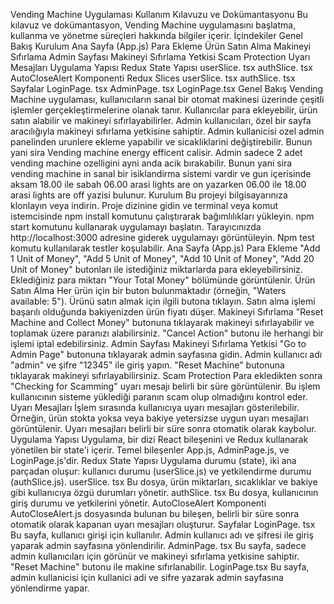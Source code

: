 Vending Machine Uygulaması Kullanım Kılavuzu ve Dokümantasyonu
Bu kılavuz ve dokümantasyon, Vending Machine uygulamasını başlatma, kullanma ve yönetme süreçleri hakkında bilgiler içerir.
İçindekiler
Genel Bakış
Kurulum
Ana Sayfa (App.js)
Para Ekleme
Ürün Satın Alma
Makineyi Sıfırlama
Admin Sayfası
Makineyi Sıfırlama Yetkisi
Scam Protection
Uyarı Mesajları
Uygulama Yapısı
Redux State Yapısı
userSlice. tsx
authSlice. tsx
AutoCloseAlert Komponenti
Redux Slices
userSlice. tsx
authSlice. tsx
Sayfalar
LoginPage. tsx
AdminPage. tsx
LoginPage.tsx
Genel Bakış
Vending Machine uygulaması, kullanıcıların sanal bir otomat makinesi üzerinde çeşitli işlemler gerçekleştirmelerine olanak tanır. Kullanıcılar para ekleyebilir, ürün satın alabilir ve makineyi sıfırlayabilirler. Admin kullanıcıları, özel bir sayfa aracılığıyla makineyi sıfırlama yetkisine sahiptir. Admin kullanicisi ozel admin panelinden urunlere ekleme yapabilir ve sicakliklarini değiştirebilir. Bunun yani sira Vending machine energy efficent calisir. Admin sadece 2  adet vending machine ozelligini ayni anda acik bırakabilir. Bunun yani sira vending machine in sanal bir isiklandirma sistemi vardir ve gun içerisinde aksam 18.00 ile sabah 06.00 arasi lights are on yazarken 06.00 ile 18.00 arasi lights are off yazisi bulunur.
Kurulum
Bu projeyi bilgisayarınıza klonlayın veya indirin.
Proje dizinine gidin ve terminal veya komut istemcisinde npm install komutunu çalıştırarak bağımlılıkları yükleyin.
npm start komutunu kullanarak uygulamayı başlatın.
Tarayıcınızda http://localhost:3000 adresine giderek uygulamayı görüntüleyin.
Npm test komutu kullanılarak testler koşulabilir.
Ana Sayfa (App.js)
Para Ekleme
"Add 1 Unit of Money", "Add 5 Unit of Money", "Add 10 Unit of Money", "Add 20 Unit of Money" butonları ile istediğiniz miktarlarda para ekleyebilirsiniz.
Eklediğiniz para miktarı "Your Total Money" bölümünde görüntülenir.
Ürün Satın Alma
Her ürün için bir buton bulunmaktadır (örneğin, "Waters available: 5").
Ürünü satın almak için ilgili butona tıklayın.
Satın alma işlemi başarılı olduğunda bakiyenizden ürün fiyatı düşer.
Makineyi Sıfırlama
"Reset Machine and Collect Money" butonuna tıklayarak makineyi sıfırlayabilir ve toplamak üzere paranızı alabilirsiniz.
"Cancel Action" butonu ile herhangi bir işlemi iptal edebilirsiniz.
Admin Sayfası
Makineyi Sıfırlama Yetkisi
"Go to Admin Page" butonuna tıklayarak admin sayfasına gidin.
Admin kullanıcı adı "admin" ve şifre "12345" ile giriş yapın.
"Reset Machine" butonuna tıklayarak makineyi sıfırlayabilirsiniz.
Scam Protection
Para ekledikten sonra "Checking for Scamming" uyarı mesajı belirli bir süre görüntülenir.
Bu işlem kullanıcının sisteme yüklediği paranın scam olup olmadığını kontrol eder.
Uyarı Mesajları
İşlem sırasında kullanıcıya uyarı mesajları gösterilebilir.
Örneğin, ürün stokta yoksa veya bakiye yetersizse uygun uyarı mesajları görüntülenir.
Uyarı mesajları belirli bir süre sonra otomatik olarak kaybolur.
Uygulama Yapısı
Uygulama, bir dizi React bileşenini ve Redux kullanarak yönetilen bir state'i içerir. Temel bileşenler App.js, AdminPage.js, ve LoginPage.js'dir.
Redux State Yapısı
Uygulama durumu (state), iki ana parçadan oluşur: kullanıcı durumu (userSlice.js) ve yetkilendirme durumu (authSlice.js).
userSlice. tsx
Bu dosya, ürün miktarları, sıcaklıklar ve bakiye gibi kullanıcıya özgü durumları yönetir.
authSlice. tsx
Bu dosya, kullanıcının giriş durumu ve yetkilerini yönetir.
AutoCloseAlert Komponenti
AutoCloseAlert.js dosyasında bulunan bu bileşen, belirli bir süre sonra otomatik olarak kapanan uyarı mesajları oluşturur.
Sayfalar
LoginPage. tsx
Bu sayfa, kullanıcı girişi için kullanılır. Admin kullanıcı adı ve şifresi ile giriş yaparak admin sayfasına yönlendirilir.
AdminPage. tsx
Bu sayfa, sadece admin kullanıcıları için görünür ve makineyi sıfırlama yetkisine sahiptir. "Reset Machine" butonu ile makine sıfırlanabilir.
LoginPage.tsx
Bu sayfa, admin kullanicisi için kullanici adi ve sifre yazarak admin sayfasına yönlendirme yapar.
